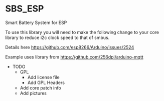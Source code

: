 # SBS_ESP
Smart Battery System for ESP

To use this library you will need to make the following change to your
core library to reduce i2c clock speed to that of smbus.

Details here https://github.com/esp8266/Arduino/issues/2524

Example uses library from https://github.com/256dpi/arduino-mqtt

* TODO
  * GPL
    * Add license file
    * Add GPL Headers
  * Add core patch info
  * Add pictures
